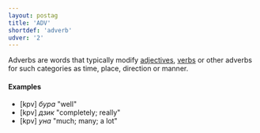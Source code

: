 ```yaml
---
layout: postag
title: 'ADV'
shortdef: 'adverb'
udver: '2'
---
```


Adverbs are words that typically modify [adjectives](ADJ), [verbs](VERB) or other adverbs for such categories as time, place,
direction or manner.

#### Examples

* [kpv] _бура_ "well"
* [kpv] _дзик_ "completely; really"
* [kpv] _уна_ "much; many; a lot"
<!-- Interlanguage links updated Po 6. listopadu 2023, 21:41:22 CET -->
